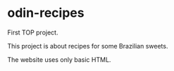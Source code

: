 # odin-recipes
First TOP project. <p>
This project is about recipes for some Brazilian sweets. <p>
The website uses only basic HTML. <p>